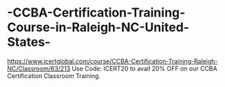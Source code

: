 # -CCBA-Certification-Training-Course-in-Raleigh-NC-United-States-
https://www.icertglobal.com/course/CCBA-Certification-Training-Raleigh-NC/Classroom/63/213                Use Code: ICERT20 to avail 20% OFF on our CCBA Certification Classroom Training.
